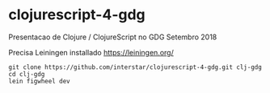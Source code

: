 # clojurescript-4-gdg
Presentacao de Clojure / ClojureScript no GDG Setembro 2018

Precisa Leiningen installado https://leiningen.org/
```
git clone https://github.com/interstar/clojurescript-4-gdg.git clj-gdg
cd clj-gdg
lein figwheel dev

```
